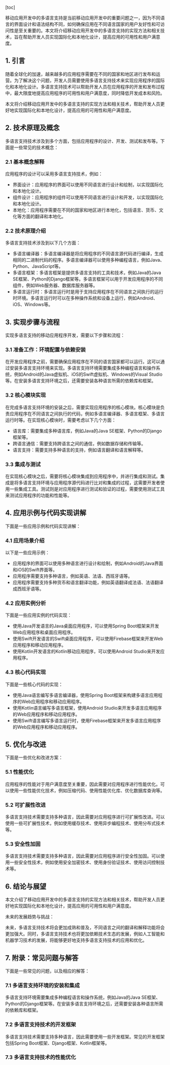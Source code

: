 
[toc]                    
                
                
移动应用开发中的多语言支持是当前移动应用开发中的重要问题之一，因为不同语言的界面设计和语法结构不同，如何确保应用在不同语言国家的用户友好性和可访问性是至关重要的。本文将介绍移动应用开发中的多语言支持的实现方法和相关技术，旨在帮助开发人员实现国际化和本地化设计，提高应用的可用性和用户满意度。

## 1. 引言

随着全球化的加速，越来越多的应用程序需要在不同的国家和地区进行发布和运营。为了解决这个问题，开发人员需要使用多语言支持技术来实现应用程序的国际化和本地化设计。多语言支持技术可以帮助开发人员在应用程序的开发和发布过程中，最大限度地提高应用程序的可用性和用户满意度，同时降低开发成本和风险。

本文将介绍移动应用开发中的多语言支持的实现方法和相关技术，帮助开发人员更好地实现国际化和本地化设计，提高应用的可用性和用户满意度。

## 2. 技术原理及概念

多语言支持技术涉及到多个方面，包括应用程序的设计、开发、测试和发布等。下面是一些常见的技术概念：

### 2.1 基本概念解释

应用程序的设计可以采用多语言支持技术，例如：

- 界面设计：应用程序的界面可以使用不同语言进行设计和绘制，以实现国际化和本地化设计。
- 组件设计：应用程序的组件可以使用不同语言进行设计和开发，以实现国际化和本地化设计。
- 本地化：应用程序需要在不同的国家和地区进行本地化，包括语言、货币、文化等方面的翻译和本地化。

### 2.2 技术原理介绍

多语言支持技术涉及到以下几个方面：

- 多语言编译器：多语言编译器是将应用程序的不同语言源代码进行编译，生成相同的二进制代码的程序。多语言编译器可以使用多种编程语言，例如Java、Python、JavaScript等。
- 多语言框架：多语言框架是提供多语言支持的工具和技术，例如Java的Java SE框架、Python的Django框架等。多语言框架可以用于开发应用程序的不同组件，例如Web服务器、数据库服务器等。
- 多语言运行时：多语言运行时是用于支持应用程序在不同语言之间执行的运行时环境。多语言运行时可以在多种操作系统和设备上运行，例如Android、iOS、Windows等。

## 3. 实现步骤与流程

实现多语言支持的移动应用程序开发，需要以下步骤和流程：

### 3.1 准备工作：环境配置与依赖安装

在开发应用程序之前，需要确保应用程序在不同的语言国家都可以运行。这可以通过安装多语言支持环境来实现。多语言支持环境需要集成多种编程语言和操作系统，例如Android的Java虚拟机、iOS的Swift虚拟机、Windows的Visual Studio等。在安装多语言支持环境之后，还需要安装各种语言所需的依赖库和框架。

### 3.2 核心模块实现

在完成多语言支持环境的安装之后，需要实现应用程序的核心模块。核心模块是负责应用程序在不同语言之间执行的代码，例如多语言编译器、多语言框架、多语言运行时等。在实现核心模块时，需要考虑以下几个方面：

- 语言库：需要集成多种语言库，例如Java的Java SE框架、Python的Django框架等。
- 跨语言通信：需要支持跨语言之间的通信，例如数据存储和传输等。
- 语言支持：需要支持多种语言的支持，例如语言翻译和语言解释等。

### 3.3 集成与测试

在实现核心模块之后，需要将核心模块集成到应用程序中，并进行集成和测试。集成是将多语言支持环境与应用程序源代码进行比对和集成的过程，这需要开发者使用一些集成工具。测试则是对应用程序进行测试和验证的过程，需要使用测试工具来测试应用程序的功能和性能等。

## 4. 应用示例与代码实现讲解

下面是一些应用示例和代码实现讲解：

### 4.1 应用场景介绍

以下是一些应用示例：

- 应用程序的界面可以使用多种语言进行设计和绘制，例如Android的Java界面和iOS的Swift界面等。
- 应用程序需要支持多种语言，例如英语、法语、西班牙语等。
- 应用程序需要支持多种货币和语言翻译功能，例如英语翻译成法语、法语翻译成西班牙语等。

### 4.2 应用实例分析

下面是一些应用实例的代码实现：

- 使用Java开发语言的Java桌面应用程序，可以使用Spring Boot框架来开发Web应用程序和桌面应用程序。
- 使用Swift开发语言的Swift桌面应用程序，可以使用Firebase框架来开发Web应用程序和移动应用程序。
- 使用Kotlin开发语言的Kotlin移动应用程序，可以使用Android Studio来开发应用程序。

### 4.3 核心代码实现

下面是一些核心代码的实现：

- 使用Java语言编写多语言编译器，使用Spring Boot框架来构建多语言应用程序的Web应用程序和移动应用程序。
- 使用Kotlin语言编写多语言框架，使用Android Studio来开发多语言应用程序的Web应用程序和移动应用程序。
- 使用Swift语言编写多语言运行时，使用Firebase框架来开发多语言应用程序的Web应用程序和移动应用程序。

## 5. 优化与改进

下面是一些优化和改进方案：

### 5.1 性能优化

应用程序的性能对于用户满意度至关重要，因此需要对应用程序进行性能优化。可以使用一些性能优化技术，例如压缩代码、使用性能优化库、优化数据库查询等。

### 5.2 可扩展性改进

多语言支持技术需要支持多种语言，因此需要对应用程序进行可扩展性改进。可以使用一些可扩展性技术，例如使用缓存技术、使用异步编程技术、使用分布式技术等。

### 5.3 安全性加固

多语言支持技术需要支持多种语言，因此需要对应用程序进行安全性加固。可以使用一些安全性技术，例如使用安全加密技术、使用身份验证技术、使用访问控制技术等。

## 6. 结论与展望

本文介绍了移动应用开发中的多语言支持的实现方法和相关技术，帮助开发人员更好地实现国际化和本地化设计，提高应用的可用性和用户满意度。

未来的发展趋势与挑战：

未来，多语言支持技术将会更加成熟和普及，不同语言之间的翻译和解释功能将会更加强大。同时，多语言支持技术也将更加依赖技术生态的发展，例如人工智能和机器学习技术的发展，将能够更好地支持多语言支持技术的应用和优化。

## 7. 附录：常见问题与解答

下面是一些常见的问题，以及相应的解答：

### 7.1 多语言支持环境的安装和集成

多语言支持环境需要集成多种编程语言和操作系统，例如Java的Java SE框架、Python的Django框架等。在安装多语言支持环境之后，还需要安装各种语言所需的依赖库和框架。

### 7.2 多语言支持技术的开发框架

多语言支持技术需要支持多种语言，因此需要使用一些开发框架。常见的开发框架包括Spring Boot框架、Django框架、Kotlin框架等。

### 7.3 多语言支持技术的性能优化


